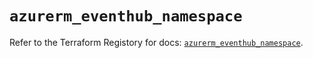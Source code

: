 # `azurerm_eventhub_namespace`

Refer to the Terraform Registory for docs: [`azurerm_eventhub_namespace`](https://registry.terraform.io/providers/hashicorp/azurerm/3.68.0/docs/resources/eventhub_namespace).
